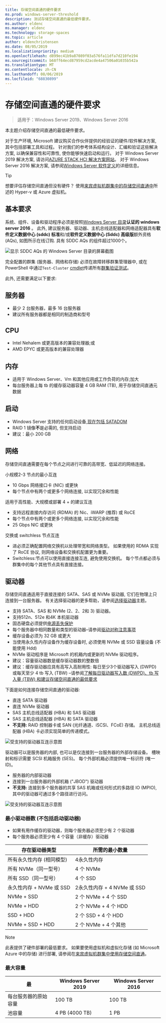 ```yaml
---
title: 存储空间直通的硬件要求
ms.prod: windows-server-threshold
description: 测试存储空间直通的最低硬件要求。
ms.author: eldenc
ms.manager: eldenc
ms.technology: storage-spaces
ms.topic: article
author: eldenchristensen
ms.date: 08/05/2019
ms.localizationpriority: medium
ms.openlocfilehash: d899ec41b9a87089f03a576fa11dfa7d210fe194
ms.sourcegitcommit: b68ff64ecd87959cd2acde4a47506a01035b542a
ms.translationtype: MT
ms.contentlocale: zh-CN
ms.lasthandoff: 08/06/2019
ms.locfileid: "68830899"
---
```

# <a name="storage-spaces-direct-hardware-requirements"></a>存储空间直通的硬件要求

> 适用于：Windows Server 2019、Windows Server 2016

本主题介绍存储空间直通的最低硬件要求。

对于生产环境, Microsoft 建议购买合作伙伴提供的经验证的硬件/软件解决方案, 其中包括部署工具和过程。 针对我们的参考体系结构设计、汇编和验证这些解决方案, 以确保兼容性和可靠性, 使你能够快速启动和运行。 对于 Windows Server 2019 解决方案, 请访问[AZURE STACK HCI 解决方案网站](https://azure.microsoft.com/overview/azure-stack/hci)。 对于 Windows Server 2016 解决方案, 请参阅[Windows Server 软件定义](https://microsoft.com/wssd)的详细信息。

   > [!TIP]
   > 想要评估存储空间直通但没有硬件？ 使用[来宾虚拟机群集中的存储空间直通中](storage-spaces-direct-in-vm.md)所述的 Hyper-v 或 Azure 虚拟机。

## <a name="base-requirements"></a>基本要求

系统、组件、设备和驱动程序必须是按照[Windows Server 目录](https://www.windowsservercatalog.com)**认证的 windows server 2016** 。 此外, 建议服务器、驱动器、主机总线适配器和网络适配器具有**软件定义数据中心 (sddc) 标准**和/或**软件定义数据中心 (Sddc) 高级版**额外资格 (AQs), 如图所示在线订购. 具有 SDDC AQs 的组件超过1000个。

![显示 SDDC AQs 的 Windows Server 目录的屏幕截图](media/hardware-requirements/sddc-aqs.png)

完全配置的群集 (服务器、网络和存储) 必须在故障转移群集管理器中, 或在 PowerShell 中通过`Test-Cluster` [cmdlet](https://docs.microsoft.com/powershell/module/failoverclusters/test-cluster?view=win10-ps)传递所有[群集验证测试](https://technet.microsoft.com/library/cc732035(v=ws.10).aspx)。

此外, 还需要满足以下要求:

## <a name="servers"></a>服务器

- 最少 2 台服务器，最多 16 台服务器
- 建议所有服务器都是相同的制造商和型号

## <a name="cpu"></a>CPU

- Intel Nehalem 或更高版本的兼容处理器;或
- AMD EPYC 或更高版本的兼容处理器

## <a name="memory"></a>内存

- 适用于 Windows Server、Vm 和其他应用或工作负荷的内存;加大
- 每台服务器上每 tb 的缓存驱动器容量 4 GB RAM (TB), 用于存储空间直通元数据

## <a name="boot"></a>启动

- Windows Server 支持的任何启动设备,[现在包括 SATADOM](https://cloudblogs.microsoft.com/windowsserver/2017/08/30/announcing-support-for-satadom-boot-drives-in-windows-server-2016/)
- RAID 1 镜像**不**是必需的, 但支持启动
- 建议：最小 200 GB

## <a name="networking"></a>网络

存储空间直通需要在每个节点之间进行可靠的高带宽、低延迟的网络连接。  

小规模2-3 节点的最小互连
- 10 Gbps 网络接口卡 (NIC) 或更快
- 每个节点中有两个或更多个网络连接, 以实现冗余和性能

适用于高性能、大规模或部署 4 + 的建议互连 
- 支持远程直接内存访问 (RDMA) 的 Nic、iWARP (推荐) 或 RoCE
- 每个节点中有两个或更多个网络连接, 以实现冗余和性能
- 25 Gbps NIC 或更快

交换或 switchless 节点互连
- 进必须正确配置网络交换机以处理带宽和网络类型。  如果使用的 RDMA 实现了 RoCE 协议, 则网络设备和交换机配置更为重要。 
- Switchless:节点可以使用直接连接互连, 避免使用交换机。  每个节点都必须与群集中的每个其他节点具有直接连接。


## <a name="drives"></a>驱动器

存储空间直通适用于直接连接的 SATA、SAS 或 NVMe 驱动器, 它们在物理上只连接到一台服务器。 有关选择驱动器的更多帮助，请参阅[选择驱动器](choosing-drives.md)主题。

- 支持 SATA、SAS 和 NVMe (2、2、2和 3) 驱动器。
- 支持512n、512e 和4K 本机驱动器
- 固态硬盘必须提供[电源丢失保护](https://blogs.technet.microsoft.com/filecab/2016/11/18/dont-do-it-consumer-ssd/)
- 每个服务器中相同数量和类型的驱动器–请参阅[驱动对称注意事项](drive-symmetry-considerations.md)
- 缓存设备必须为 32 GB 或更大
- 当使用永久性内存设备作为缓存设备时, 必须使用 NVMe 或 SSD 容量设备 (不能使用 Hdd)
- NVMe 驱动程序是 Microsoft 的机箱内或更新的 NVMe 驱动程序。
- 建议：容量驱动器数是缓存驱动器数的整数倍
- 建议：缓存驱动器应具有高写入高耐用性: 每日至少3个驱动器写入 (DWPD) 或每天至少 4 tb 写入 (TBW) –请参阅[了解每日驱动器写入数 (DWPD)、tb 写入量 (TBW) 和建议存储空间直通的最低要求](https://blogs.technet.microsoft.com/filecab/2017/08/11/understanding-dwpd-tbw/)

下面是如何连接存储空间直通的驱动器:

- 直连 SATA 驱动器
- 直连 NVMe 驱动器
- SAS 主机总线适配器 (HBA) 和 SAS 驱动器
- SAS 主机总线适配器 (HBA) 和 SATA 驱动器
- **不支持:** RAID 控制器卡或 SAN (光纤通道、iSCSI、FCoE) 存储。 主机总线适配器 (HBA) 卡必须实现简单的传递模式。

![受支持的驱动器互连示意图](media/hardware-requirements/drive-interconnect-support-1.png)

驱动器可以是服务器的内部, 也可以是仅连接到一台服务器的外部存储设备。 槽映射和标识需要 SCSI 机箱服务 (SES)。 每个外部机箱必须提供唯一标识符 (唯一 ID)。

- 服务器的内部驱动器
- 连接到一台服务器的外部机箱 ("JBOD") 驱动器
- **不支持:** 连接到多个服务器的共享 SAS 机箱或任何形式的多路径 IO (MPIO), 其中的驱动器可通过多个路径进行访问。

![受支持的驱动器互连示意图](media/hardware-requirements/drive-interconnect-support-2.png)

### <a name="minimum-number-of-drives-excludes-boot-drive"></a>最小驱动器数 (不包括启动驱动器)

- 如果有用作缓存的驱动器，则每个服务器必须至少有 2 个驱动器
- 每个服务器必须至少有 4 个容量（非缓存）驱动器

| 存在驱动器类型   | 所需的最小数量 |
|-----------------------|-------------------------|
| 所有永久性内存 (相同模型) | 4永久性内存 |
| 所有 NVMe（同一型号） | 4 个 NVMe                  |
| 所有 SSD（同一型号）  | 4 个 SSD                   |
| 永久性内存 + NVMe 或 SSD | 2永久性内存 + 4 NVMe 或 SSD |
| NVMe + SSD            | 2 个 NVMe + 4 个 SSD          |
| NVMe + HDD            | 2 个 NVMe + 4 个 HDD          |
| SSD + HDD             | 2 个 SSD + 4 个 HDD           |
| NVMe + SSD + HDD      | 2 个 NVMe + 4 个其他       |

   >[!NOTE]
   > 此表提供了硬件部署的最低要求。 如果要使用虚拟机和虚拟化存储 (如 Microsoft Azure 中的存储) 进行部署, 请参阅在[来宾虚拟机群集中使用存储空间直通](storage-spaces-direct-in-vm.md)。

### <a name="maximum-capacity"></a>最大容量

| 最                | Windows Server 2019  | Windows Server 2016  |
| ---                     | ---------            | ---------            |
| 每台服务器的原始容量 | 100 TB               | 100 TB               |
| 池容量           | 4 PB (4000 TB)      | 1 PB                 |

